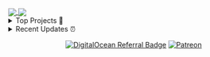 
<!--<table cellspacing="0" cellpadding="0" style="border-collapse: collapse; border: none;">
<tr><td colspan="2" align="center">

<a href="https://github.com/RemainingToast">
<img align="center" src="https://github-readme-streak-stats.herokuapp.com/?user=RemainingToast" />
</a>

</td></tr>
<tr><td>

<a href="https://github.com/RemainingToast">
<img align="center" src="https://github-readme-stats.vercel.app/api?username=RemainingToast&count_private=true&show_icons=true&bg_color=00000000&text_color=2B65CF&icon_color=2B65CF&title_color=2B65CF&hide_border=true" />
</a>

</td><td>

<a href="https://github.com/RemainingToast">
<img align="center" src="https://github-readme-stats.vercel.app/api/top-langs?username=RemainingToast&count_private=true&hide=tex,Rich%20Text%20Format&langs_count=10&layout=compact&bg_color=00000000&text_color=2B65CF&icon_color=2B65CF&title_color=2B65CF&hide_border=true&exclude_repo=Modellierung" />
</a>

</td></tr>
</table>-->


<a href="https://github.com/RemainingToast">
<img align="center" src="https://github-readme-stats.vercel.app/api?username=RemainingToast&count_private=true&show_icons=true&bg_color=00000000&text_color=2B65CF&icon_color=2B65CF&title_color=2B65CF&hide_border=true" />
</a>

<a href="https://github.com/RemainingToast">
<img align="center" src="https://github-readme-stats.vercel.app/api/top-langs?username=RemainingToast&count_private=true&hide=tex,Rich%20Text%20Format&langs_count=10&layout=compact&bg_color=00000000&text_color=2B65CF&icon_color=2B65CF&title_color=2B65CF&hide_border=true&exclude_repo=Modellierung" />
</a>

<details>
 <summary>Top Projects 🚀</summary>
 
|Project|Description|Stars|
|:--|:--|:--|
|[ToastClient](https://github.com/RemainingToast/ToastClient)|Fabric Minecraft Utility Mod for Anarchy.|`28⭐`|
|[BaritonePlus](https://github.com/RemainingToast/BaritonePlus)|Baritone+ is an "extension" of Baritone|`18⭐`|
|[fabric-client](https://github.com/RemainingToast/fabric-client)|Fabric Utility Mod|`11⭐`|
|[LambdaAutoDuper](https://github.com/RemainingToast/LambdaAutoDuper)|Automated SalC1 Dupe in Lambda Client|`9⭐`|
|[DeathMessages](https://github.com/RemainingToast/DeathMessages)|None|`6⭐`|
|[ak3yFCmH](https://github.com/RemainingToast/ak3yFCmH)|None|`4⭐`|
|[DiscordBot](https://github.com/RemainingToast/DiscordBot)|None|`4⭐`|
|[FamilyFunPack](https://github.com/RemainingToast/FamilyFunPack)|Family Fun Pack utility mod for 2b2t|`4⭐`|
|[Duels](https://github.com/RemainingToast/Duels)|A duel plugin for auscpvp.org.|`3⭐`|
|[forge-client](https://github.com/RemainingToast/forge-client)|None|`3⭐`|
 </details>
<details>
 <summary>Recent Updates ⏰</summary>
 
|Project|Description|Last Update|
|:--|:--|:--|
|[carpet-autoCraftingTable](https://github.com/RemainingToast/carpet-autoCraftingTable)|1.20 autoCraftingTable extension for carpet-mod|![2024-01-16 00:23:26](https://img.shields.io/badge/2024--01--16-00%3A23%3A26-brightgreen?style=flat-square)|
|[Valthrun](https://github.com/RemainingToast/Valthrun)|Valthrun an open source external CS2 read only kernel gameplay enhancer.|![2023-10-16 15:16:50](https://img.shields.io/badge/2023--10--16-15%3A16%3A50-brightgreen?style=flat-square)|
|[scrawler](https://github.com/RemainingToast/scrawler)|Simple. Easy. Secure|![2023-10-15 00:35:37](https://img.shields.io/badge/2023--10--15-00%3A35%3A37-brightgreen?style=flat-square)|
|[ZenithProxy](https://github.com/RemainingToast/ZenithProxy)|2b2t minecraft proxy|![2023-10-08 20:55:41](https://img.shields.io/badge/2023--10--08-20%3A55%3A41-brightgreen?style=flat-square)|
|[LocationSimulator](https://github.com/RemainingToast/LocationSimulator)|MacOS application to spoof / fake / mock your iOS / iPadOS or iPhoneSimulator device location.  WatchOS and TvOS are partially supported.|![2023-08-22 20:05:26](https://img.shields.io/badge/2023--08--22-20%3A05%3A26-brightgreen?style=flat-square)|
|[LinearRegionFileFormatTools](https://github.com/RemainingToast/LinearRegionFileFormatTools)|None|![2023-07-02 13:11:34](https://img.shields.io/badge/2023--07--02-13%3A11%3A34-brightgreen?style=flat-square)|
|[the-algorithm](https://github.com/RemainingToast/the-algorithm)|Source code for Twitter's Recommendation Algorithm|![2023-06-29 07:51:21](https://img.shields.io/badge/2023--06--29-07%3A51%3A21-brightgreen?style=flat-square)|
|[BaritonePlus](https://github.com/RemainingToast/BaritonePlus)|Baritone+ is an "extension" of Baritone|![2023-06-28 14:47:20](https://img.shields.io/badge/2023--06--28-14%3A47%3A20-brightgreen?style=flat-square)|
|[AusTech-DiscordBot](https://github.com/RemainingToast/AusTech-DiscordBot)|None|![2023-06-26 21:44:12](https://img.shields.io/badge/2023--06--26-21%3A44%3A12-brightgreen?style=flat-square)|
|[KCommando](https://github.com/RemainingToast/KCommando)|Annotation-based multifunctional command handler framework for JDA & Javacord.|![2023-06-25 21:43:16](https://img.shields.io/badge/2023--06--25-21%3A43%3A16-brightgreen?style=flat-square)|
 </details>
<p align="center">
  <a href="https://www.digitalocean.com/?refcode=c370c62609f3&utm_campaign=Referral_Invite&utm_medium=Referral_Program&utm_source=badge"><img src="https://web-platforms.sfo2.cdn.digitaloceanspaces.com/WWW/Badge%201.svg" alt="DigitalOcean Referral Badge" /></a>
  <a href="https://www.patreon.com/remainingtoast"><a href="https://www.patreon.com/remainingtoast"><img src="https://github.com/RemainingToast/RemainingToast/assets/59129680/c6ce2875-08b9-4de7-ac90-e3d21a2297e0" alt="Patreon" /></a></a>
</p>

